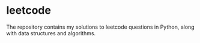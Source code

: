 # leetcode

The repository contains my solutions to leetcode questions in Python, along with data structures and algorithms.
